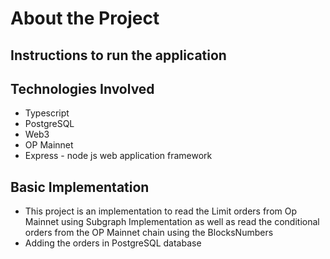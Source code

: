 # About the Project

## Instructions to run the application


## Technologies Involved 

- Typescript
- PostgreSQL
- Web3
- OP Mainnet
- Express - node js web application framework

## Basic Implementation

- This project is an implementation to read the Limit orders from Op Mainnet using Subgraph Implementation as well as read the conditional orders from the OP Mainnet chain using the BlocksNumbers
- Adding the orders in PostgreSQL database
